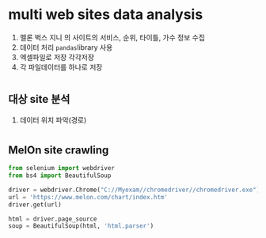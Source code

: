 # multi web sites data analysis
1. 멜론 벅스 지니 의 사이트의 서비스, 순위, 타이틀, 가수 정보 수집
2. 데이터 처리 `pandas`library 사용
3. 엑셀파일로 저장 각각저장
4. 각 파일데이터를 하나로 저장
#
## 대상 site 분석
1. 데이터 위치 파악(경로)
#
## MelOn site crawling
```py
from selenium import webdriver
from bs4 import BeautifulSoup

driver = webdriver.Chrome("C://Myexam//chromedriver//chromedriver.exe")
url = 'https://www.melon.com/chart/index.htm'
driver.get(url)

html = driver.page_source
soup = BeautifulSoup(html, 'html.parser')


